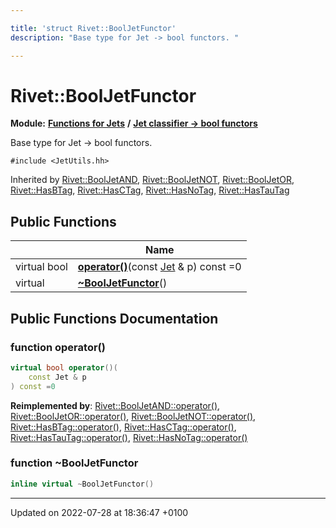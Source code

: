```yaml
---

title: 'struct Rivet::BoolJetFunctor'
description: "Base type for Jet -> bool functors. "

---
```


# Rivet::BoolJetFunctor

**Module:** **[Functions for Jets](/documentation/code/modules/group__jetutils/)** **/** **[Jet classifier -> bool functors](/documentation/code/modules/group__jetutils__j2bool/)**



Base type for Jet -> bool functors. 


`#include <JetUtils.hh>`

Inherited by [Rivet::BoolJetAND](/documentation/code/classes/structrivet_1_1booljetand/), [Rivet::BoolJetNOT](/documentation/code/classes/structrivet_1_1booljetnot/), [Rivet::BoolJetOR](/documentation/code/classes/structrivet_1_1booljetor/), [Rivet::HasBTag](/documentation/code/classes/structrivet_1_1hasbtag/), [Rivet::HasCTag](/documentation/code/classes/structrivet_1_1hasctag/), [Rivet::HasNoTag](/documentation/code/classes/structrivet_1_1hasnotag/), [Rivet::HasTauTag](/documentation/code/classes/structrivet_1_1hastautag/)

## Public Functions

|                | Name           |
| -------------- | -------------- |
| virtual bool | **[operator()](/documentation/code/classes/structrivet_1_1booljetfunctor/#function-operator())**(const <a href="/documentation/code/classes/classrivet_1_1jet/">Jet</a> & p) const =0 |
| virtual | **[~BoolJetFunctor](/documentation/code/classes/structrivet_1_1booljetfunctor/#function-~booljetfunctor)**() |

## Public Functions Documentation

### function operator()

```cpp
virtual bool operator()(
    const Jet & p
) const =0
```


**Reimplemented by**: [Rivet::BoolJetAND::operator()](/documentation/code/classes/structrivet_1_1booljetand/#function-operator()), [Rivet::BoolJetOR::operator()](/documentation/code/classes/structrivet_1_1booljetor/#function-operator()), [Rivet::BoolJetNOT::operator()](/documentation/code/classes/structrivet_1_1booljetnot/#function-operator()), [Rivet::HasBTag::operator()](/documentation/code/classes/structrivet_1_1hasbtag/#function-operator()), [Rivet::HasCTag::operator()](/documentation/code/classes/structrivet_1_1hasctag/#function-operator()), [Rivet::HasTauTag::operator()](/documentation/code/classes/structrivet_1_1hastautag/#function-operator()), [Rivet::HasNoTag::operator()](/documentation/code/classes/structrivet_1_1hasnotag/#function-operator())


### function ~BoolJetFunctor

```cpp
inline virtual ~BoolJetFunctor()
```


-------------------------------

Updated on 2022-07-28 at 18:36:47 +0100
